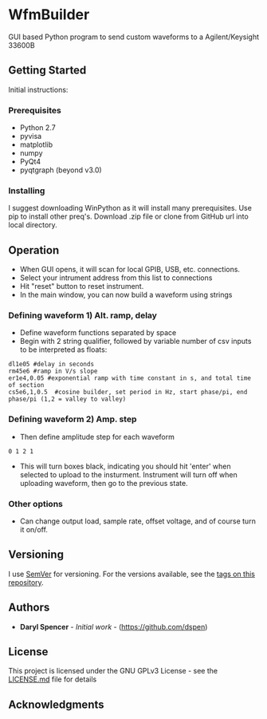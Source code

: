 # WfmBuilder

GUI based Python program to send custom waveforms to a Agilent/Keysight 33600B

## Getting Started

Initial instructions:

### Prerequisites

* Python 2.7
* pyvisa
* matplotlib
* numpy
* PyQt4
* pyqtgraph (beyond v3.0)

### Installing

I suggest downloading WinPython as it will install many prerequisites.
Use pip to install other preq's.
Download .zip file or clone from GitHub url into local directory.


## Operation

* When GUI opens, it will scan for local GPIB, USB, etc. connections.
* Select your intrument address from this list to connections
* Hit "reset" button to reset instrument.
* In the main window, you can now build a waveform using strings
### Defining waveform 1) Alt. ramp, delay
* Define waveform functions separated by space
* Begin with 2 string qualifier, followed by variable number of csv inputs to be interpreted as floats:

```
dl1e05 #delay in seconds
rm45e6 #ramp in V/s slope
er1e4,0.05 #exponential ramp with time constant in s, and total time of section
cs5e6,1,0.5  #cosine builder, set period in Hz, start phase/pi, end phase/pi (1,2 = valley to valley) 
```
### Defining waveform 2) Amp. step
* Then define amplitude step for each waveform

```
0 1 2 1
```
* This will turn boxes black, indicating you should hit 'enter' when selected to upload to the insturment. Instrument will turn off when uploading waveform, then go to the previous state. 

### Other options
* Can change output load, sample rate, offset voltage, and of course turn it on/off.
## Versioning

I use [SemVer](http://semver.org/) for versioning. For the versions available, see the [tags on this repository](https://github.com/dspen/wfmbuilder/tags). 

## Authors

* **Daryl Spencer** - *Initial work* - (https://github.com/dspen)

## License

This project is licensed under the GNU GPLv3 License - see the [LICENSE.md](LICENSE.md) file for details

## Acknowledgments



